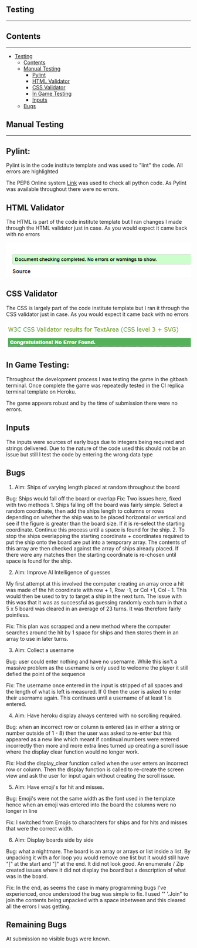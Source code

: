 ## Testing
---
## Contents
---

* [Testing](#testing)
    * [Contents](#contents)
    * [Manual Testing](#manual-testing)
        * [Pylint](#pylint)
        * [HTML Validator](#html-validator)
        * [CSS Validator](#css-validator)
        * [In Game Testing](#in-game-testing)
        * [Inputs](#inputs)
    * [Bugs](#bugs)


## Manual Testing
---
## Pylint:
Pylint is in the code institute template and was used to "lint" the code. All errors are highlighted

The PEP8 Online system [Link](http://pep8online.com/) was used to check all python code. As Pylint was available throughout there were no errors. 

## HTML Validator

The HTML is part of the code institute template but I ran changes I made through the HTML validator just in case. As you would expect it came back with no errors

![HTML Validator](readme_images/html_validator.png)

## CSS Validator

The CSS is largely part of the code institute template but I ran it through the CSS validator just in case. As you would expect it came back with no errors

![CSS Validator](readme_images/css_validator.png)

## In Game Testing:
Throughout the development process I was testing the game in the gitbash terminal. Once complete the game was repeatedly tested in the CI replica terminal template on Heroku.

The game appears robust and by the time of submission there were no errors. 

## Inputs

The inputs were sources of early bugs due to integers being required and strings delivered. Due to the nature of the code used this should not be an issue but still I test the code by entering the wrong data type

## Bugs

1. Aim: Ships of varying length placed at random throughout the board

Bug: Ships would fall off the board or overlap
Fix: Two issues here, fixed with two methods
    1. Ships falling off the board was fairly simple. Select a random coordinate, then add the ships length to columns or rows depending on whether the ship was to be placed horizontal or vertical and see if the figure is greater than the board size. If it is re-select the starting coordinate. Continue this process until a space is found for the ship. 
    2. To stop the ships overlapping the starting coordinate + coordinates required to put the ship onto the board are put into a temporary array. The contents of this array are then checked against the array of ships already placed. If there were any matches then the starting coordinate is re-chosen until space is found for the ship. 

2. Aim: Improve AI Intelligence of guesses

My first attempt at this involved the computer creating an array once a hit was made of the hit coordinate with row + 1, Row -1, or Col +1, Col - 1. This would then be used to try to target a ship in the next turn. The issue with this was that it was as successful as guessing randomly each turn in that a 5 x 5 board was cleared in an average of 23 turns. It was therefore fairly pointless. 

Fix: This plan was scrapped and a new method where the computer searches around the hit by 1 space for ships and then stores them in an array to use in later turns. 

3. Aim: Collect a username

Bug: user could enter nothing and have no username. While this isn't a massive problem as the username is only used to welcome the player it still defied the point of the sequence

Fix: The username once entered in the input is stripped of all spaces and the length of what is left is measured. If 0 then the user is asked to enter their username again. This continues until a username of at least 1 is entered.

4. Aim: Have heroku display always centered with no scrolling required. 

Bug: when an incorrect row or column is entered (as in either a string or number outside of 1 - 8) then the user was asked to re-enter but this appeared as a new line which meant if continual numbers were entered incorrectly then more and more extra lines turned up creating a scroll issue where the display clear function would no longer work. 

Fix: Had the display_clear function called when the user enters an incorrect row or column. Then the display function is called to re-create the screen view and ask the user for input again without creating the scroll issue. 

5. Aim: Have emoji's for hit and misses. 

Bug: Emoji's were not the same width as the font used in the template hence when an emoji was entered into the board the columns were no longer in line

Fix: I switched from Emojis to charachters for ships and for hits and misses that were the correct width. 

6. Aim: Display boards side by side

Bug: what a nightmare. The board is an array or arrays or list inside a list. By unpacking it with a for loop you would remove one list but it would still have "[" at the start and "]" at the end. It did not look good. An enumerate / Zip created issues where it did not display the board but a description of what was in the board. 

Fix: In the end, as seems the case in many programming bugs I've experienced, once understood the bug was simple to fix. I used "' '.Join" to join the contents being unpacked with a space inbetween and this cleared all the errors I was getting. 


## Remaining Bugs

At submission no visible bugs were known. 